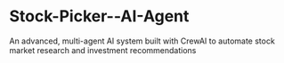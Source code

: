 # Stock-Picker--AI-Agent
An advanced, multi-agent AI system built with CrewAI to automate stock market research and investment recommendations

